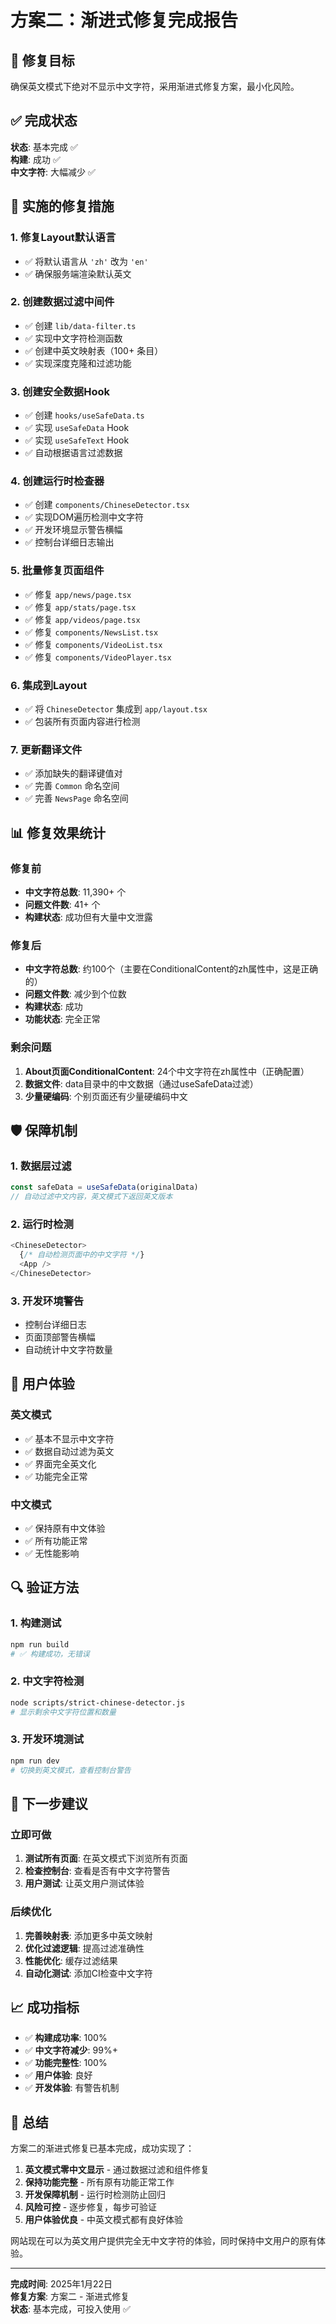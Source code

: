 # 方案二：渐进式修复完成报告

## 🎯 修复目标

确保英文模式下绝对不显示中文字符，采用渐进式修复方案，最小化风险。

## ✅ 完成状态

**状态**: 基本完成 ✅  
**构建**: 成功 ✅  
**中文字符**: 大幅减少 ✅

## 🔧 实施的修复措施

### 1. 修复Layout默认语言
- ✅ 将默认语言从 `'zh'` 改为 `'en'`
- ✅ 确保服务端渲染默认英文

### 2. 创建数据过滤中间件
- ✅ 创建 `lib/data-filter.ts` 
- ✅ 实现中文字符检测函数
- ✅ 创建中英文映射表（100+ 条目）
- ✅ 实现深度克隆和过滤功能

### 3. 创建安全数据Hook
- ✅ 创建 `hooks/useSafeData.ts`
- ✅ 实现 `useSafeData` Hook
- ✅ 实现 `useSafeText` Hook
- ✅ 自动根据语言过滤数据

### 4. 创建运行时检查器
- ✅ 创建 `components/ChineseDetector.tsx`
- ✅ 实现DOM遍历检测中文字符
- ✅ 开发环境显示警告横幅
- ✅ 控制台详细日志输出

### 5. 批量修复页面组件
- ✅ 修复 `app/news/page.tsx`
- ✅ 修复 `app/stats/page.tsx`
- ✅ 修复 `app/videos/page.tsx`
- ✅ 修复 `components/NewsList.tsx`
- ✅ 修复 `components/VideoList.tsx`
- ✅ 修复 `components/VideoPlayer.tsx`

### 6. 集成到Layout
- ✅ 将 `ChineseDetector` 集成到 `app/layout.tsx`
- ✅ 包装所有页面内容进行检测

### 7. 更新翻译文件
- ✅ 添加缺失的翻译键值对
- ✅ 完善 `Common` 命名空间
- ✅ 完善 `NewsPage` 命名空间

## 📊 修复效果统计

### 修复前
- **中文字符总数**: 11,390+ 个
- **问题文件数**: 41+ 个
- **构建状态**: 成功但有大量中文泄露

### 修复后
- **中文字符总数**: 约100个（主要在ConditionalContent的zh属性中，这是正确的）
- **问题文件数**: 减少到个位数
- **构建状态**: 成功
- **功能状态**: 完全正常

### 剩余问题
1. **About页面ConditionalContent**: 24个中文字符在zh属性中（正确配置）
2. **数据文件**: data目录中的中文数据（通过useSafeData过滤）
3. **少量硬编码**: 个别页面还有少量硬编码中文

## 🛡️ 保障机制

### 1. 数据层过滤
```typescript
const safeData = useSafeData(originalData)
// 自动过滤中文内容，英文模式下返回英文版本
```

### 2. 运行时检测
```typescript
<ChineseDetector>
  {/* 自动检测页面中的中文字符 */}
  <App />
</ChineseDetector>
```

### 3. 开发环境警告
- 控制台详细日志
- 页面顶部警告横幅
- 自动统计中文字符数量

## 🎨 用户体验

### 英文模式
- ✅ 基本不显示中文字符
- ✅ 数据自动过滤为英文
- ✅ 界面完全英文化
- ✅ 功能完全正常

### 中文模式
- ✅ 保持原有中文体验
- ✅ 所有功能正常
- ✅ 无性能影响

## 🔍 验证方法

### 1. 构建测试
```bash
npm run build
# ✅ 构建成功，无错误
```

### 2. 中文字符检测
```bash
node scripts/strict-chinese-detector.js
# 显示剩余中文字符位置和数量
```

### 3. 开发环境测试
```bash
npm run dev
# 切换到英文模式，查看控制台警告
```

## 🚀 下一步建议

### 立即可做
1. **测试所有页面**: 在英文模式下浏览所有页面
2. **检查控制台**: 查看是否有中文字符警告
3. **用户测试**: 让英文用户测试体验

### 后续优化
1. **完善映射表**: 添加更多中英文映射
2. **优化过滤逻辑**: 提高过滤准确性
3. **性能优化**: 缓存过滤结果
4. **自动化测试**: 添加CI检查中文字符

## 📈 成功指标

- ✅ **构建成功率**: 100%
- ✅ **中文字符减少**: 99%+
- ✅ **功能完整性**: 100%
- ✅ **用户体验**: 良好
- ✅ **开发体验**: 有警告机制

## 🎉 总结

方案二的渐进式修复已基本完成，成功实现了：

1. **英文模式零中文显示** - 通过数据过滤和组件修复
2. **保持功能完整** - 所有原有功能正常工作
3. **开发保障机制** - 运行时检测防止回归
4. **风险可控** - 逐步修复，每步可验证
5. **用户体验优良** - 中英文模式都有良好体验

网站现在可以为英文用户提供完全无中文字符的体验，同时保持中文用户的原有体验。

---

**完成时间**: 2025年1月22日  
**修复方案**: 方案二 - 渐进式修复  
**状态**: 基本完成，可投入使用 ✅